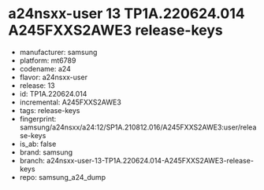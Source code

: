 # a24nsxx-user 13 TP1A.220624.014 A245FXXS2AWE3 release-keys
- manufacturer: samsung
- platform: mt6789
- codename: a24
- flavor: a24nsxx-user
- release: 13
- id: TP1A.220624.014
- incremental: A245FXXS2AWE3
- tags: release-keys
- fingerprint: samsung/a24nsxx/a24:12/SP1A.210812.016/A245FXXS2AWE3:user/release-keys
- is_ab: false
- brand: samsung
- branch: a24nsxx-user-13-TP1A.220624.014-A245FXXS2AWE3-release-keys
- repo: samsung_a24_dump
